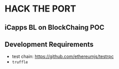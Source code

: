 # HACK THE PORT
## iCapps BL on BlockChaing POC

## Development Requirements
* test chain: https://github.com/ethereumjs/testrpc
* `truffle`

